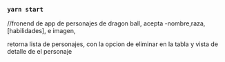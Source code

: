 ### `yarn start`

//fronend de app de personajes de dragon ball,
acepta
-nombre,raza, [habilidades], e imagen,

retorna lista de personajes, con la opcion de eliminar en la tabla y vista de detalle de el personaje




